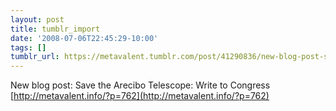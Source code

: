 ```yaml
---
layout: post
title: tumblr_import
date: '2008-07-06T22:45:29-10:00'
tags: []
tumblr_url: https://metavalent.tumblr.com/post/41290836/new-blog-post-save-the-arecibo-telescope-write
---
```

New blog post: Save the Arecibo Telescope: Write to Congress [http://metavalent.info/?p=762](http://metavalent.info/?p=762)

